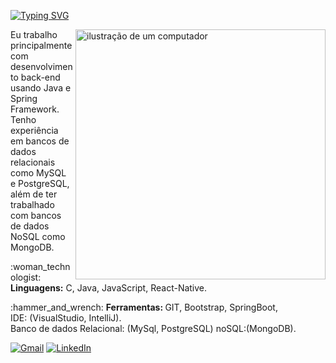 
[![Typing SVG](https://readme-typing-svg.herokuapp.com/?color=BFD6D4&size=35&center=true&vCenter=true&width=1000&lines=Olá+Devs,+My+Name+is+Tiago+Lucas;I+from+Paulista,+PE;I+study+computer+science+at+Universidade+Estácio;Be+Welcome!+:%29)](https://git.io/typing-svg)
<br>
<p align="left"> 
<img src="https://raw.githubusercontent.com/MicaelliMedeiros/micaellimedeiros/master/image/computer-illustration.png" alt="ilustração de um computador" min-width="400px" max-width="400px" width="400px" align="right">

<p align="left"> 
Eu trabalho principalmente com desenvolvimento back-end usando Java e Spring Framework. Tenho experiência em bancos de dados relacionais como MySQL e PostgreSQL, além de ter trabalhado com bancos de dados NoSQL como MongoDB.


</p>

<p align="left">
  :woman_technologist: <strong>Linguagens:</strong>  C, Java, JavaScript, React-Native.
</p>

<p align="left">
  :hammer_and_wrench: <strong >Ferramentas: </strong> GIT, Bootstrap, SpringBoot, <br>IDE: (VisualStudio, IntelliJ).
  <br>Banco de dados Relacional: (MySql, PostgreSQL) noSQL:(MongoDB).
  
</p>


<p align="left">
  <a href="mailto:tiagodop001@gmail.com" title="Gmail">
  <img src="https://img.shields.io/badge/-Gmail-FF0000?style=flat-square&labelColor=FF0000&logo=gmail&logoColor=white&link=LINK-DO-SEU-GMAIL" alt="Gmail"/></a>
  <a href="https://www.linkedin.com/in/tiago-lucas-558000253/" title="LinkedIn">
  <img src="https://img.shields.io/badge/-Linkedin-0e76a8?style=flat-square&logo=Linkedin&logoColor=white&link=LINK-DO-SEU-LINKEDIN" alt="LinkedIn"/></a>
    </p>
